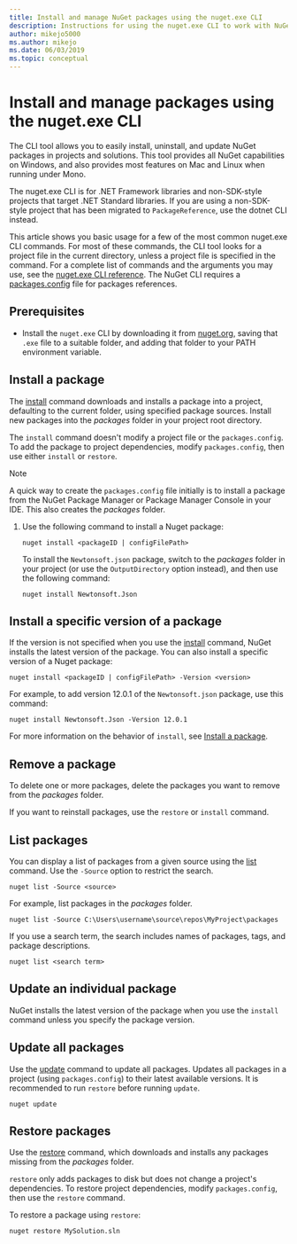```yaml
---
title: Install and manage NuGet packages using the nuget.exe CLI
description: Instructions for using the nuget.exe CLI to work with NuGet packages.
author: mikejo5000
ms.author: mikejo
ms.date: 06/03/2019
ms.topic: conceptual
---
```


# Install and manage packages using the nuget.exe CLI

The CLI tool allows you to easily install, uninstall, and update NuGet packages in projects and solutions. This tool provides all NuGet capabilities on Windows, and also provides most features on Mac and Linux when running under Mono.

The nuget.exe CLI is for .NET Framework libraries and non-SDK-style projects that target .NET Standard libraries. If you are using a non-SDK-style project that has been migrated to `PackageReference`, use the dotnet CLI instead.

This article shows you basic usage for a few of the most common nuget.exe CLI commands. For most of these commands, the CLI tool looks for a project file in the current directory, unless a project file is specified in the command. For a complete list of commands and the arguments you may use, see the [nuget.exe CLI reference](../tools/nuget-exe-cli-reference.md). The NuGet CLI requires a [packages.config](../reference/packages-config.md) file for packages references.

## Prerequisites

- Install the `nuget.exe` CLI by downloading it from [nuget.org](https://dist.nuget.org/win-x86-commandline/latest/nuget.exe), saving that `.exe` file to a suitable folder, and adding that folder to your PATH environment variable.

## Install a package

The [install](../tools/cli-ref-install.md) command downloads and installs a package into a project, defaulting to the current folder, using specified package sources. Install new packages into the *packages* folder in your project root directory.

The `install` command doesn't modify a project file or the `packages.config`. To add the package to project dependencies, modify `packages.config`, then use either `install` or `restore`.

> [!NOTE]
> A quick way to create the `packages.config` file initially is to install a package from the NuGet Package Manager or Package Manager Console in your IDE. This also creates the *packages* folder.

1. Use the following command to install a Nuget package:

    ```cli
    nuget install <packageID | configFilePath>
    ```

    To install the `Newtonsoft.json` package, switch to the *packages* folder in your project (or use the `OutputDirectory` option instead), and then use the following command:

    ```cli
    nuget install Newtonsoft.Json
    ```

## Install a specific version of a package

If the version is not specified when you use the [install](../tools/cli-ref-install.md) command, NuGet installs the latest version of the package. You can also install a specific version of a Nuget package:

```cli
nuget install <packageID | configFilePath> -Version <version>
```

For example, to add version 12.0.1 of the `Newtonsoft.json` package, use this command:

```cli
nuget install Newtonsoft.Json -Version 12.0.1
```

For more information on the behavior of `install`, see [Install a package](#install-a-package).

## Remove a package

To delete one or more packages, delete the packages you want to remove from the *packages* folder.

If you want to reinstall packages, use the `restore` or `install` command.

## List packages

You can display a list of packages from a given source using the [list](../tools/cli-ref-list.md) command. Use the `-Source` option to restrict the search.

```cli
nuget list -Source <source>
```

For example, list packages in the *packages* folder.

```cli
nuget list -Source C:\Users\username\source\repos\MyProject\packages
```

If you use a search term, the search includes names of packages, tags, and package descriptions.

```cli
nuget list <search term>
```

## Update an individual package

NuGet installs the latest version of the package when you use the `install` command unless you specify the package version.

## Update all packages

Use the [update](../tools/cli-ref-update.md) command to update all packages. Updates all packages in a project (using `packages.config`) to their latest available versions. It is recommended to run `restore` before running `update`.

```cli
nuget update
```

## Restore packages

Use the [restore](../tools/cli-ref-restore.md) command, which downloads and installs any packages missing from the *packages* folder.

`restore` only adds packages to disk but does not change a project's dependencies. To restore project dependencies, modify `packages.config`, then use the `restore` command.

To restore a package using `restore`:

```cli
nuget restore MySolution.sln
```